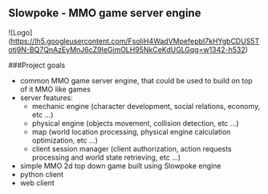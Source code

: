 ## Slowpoke - MMO game server engine

![Logo] (https://lh5.googleusercontent.com/FsoIiH4WadVMpefepbI7kHYgbCDUS5Totj9N-BQ7QnAzEyMnJ6cZ9leGimOLH95NkCeKdUGLGqg=w1342-h532)

###Project goals
- common MMO game server engine, that could be used to build on top of it MMO like games 
- server features:
  - mechanic engine (character development, social relations, economy, etc ...)
  - physical engine (objects movement, collision detection, etc ...)
  - map (world location processing, physical engine calculation optimization, etc ...)
  - client session manager (client authorization, action requests processing and world state retrieving, etc ...)
- simple MMO 2d top down game built using Slowpoke engine
- python client
- web client
